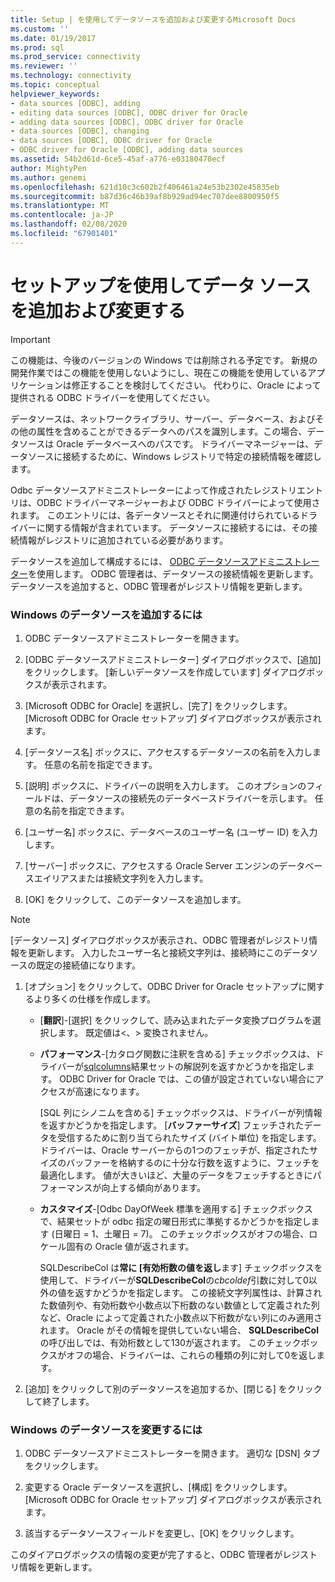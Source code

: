 ```yaml
---
title: Setup | を使用してデータソースを追加および変更するMicrosoft Docs
ms.custom: ''
ms.date: 01/19/2017
ms.prod: sql
ms.prod_service: connectivity
ms.reviewer: ''
ms.technology: connectivity
ms.topic: conceptual
helpviewer_keywords:
- data sources [ODBC], adding
- editing data sources [ODBC], ODBC driver for Oracle
- adding data sources [ODBC], ODBC driver for Oracle
- data sources [ODBC], changing
- data sources [ODBC], ODBC driver for Oracle
- ODBC driver for Oracle [ODBC], adding data sources
ms.assetid: 54b2d61d-6ce5-45af-a776-e03180470ecf
author: MightyPen
ms.author: genemi
ms.openlocfilehash: 621d10c3c602b2f406461a24e53b2302e45835eb
ms.sourcegitcommit: b87d36c46b39af8b929ad94ec707dee8800950f5
ms.translationtype: MT
ms.contentlocale: ja-JP
ms.lasthandoff: 02/08/2020
ms.locfileid: "67901401"
---
```

# <a name="adding-and-modifying-data-sources-using-setup"></a>セットアップを使用してデータ ソースを追加および変更する
> [!IMPORTANT]  
>  この機能は、今後のバージョンの Windows では削除される予定です。 新規の開発作業ではこの機能を使用しないようにし、現在この機能を使用しているアプリケーションは修正することを検討してください。 代わりに、Oracle によって提供される ODBC ドライバーを使用してください。  
  
 データソースは、ネットワークライブラリ、サーバー、データベース、およびその他の属性を含めることができるデータへのパスを識別します。この場合、データソースは Oracle データベースへのパスです。 ドライバーマネージャーは、データソースに接続するために、Windows レジストリで特定の接続情報を確認します。  
  
 Odbc データソースアドミニストレーターによって作成されたレジストリエントリは、ODBC ドライバーマネージャーおよび ODBC ドライバーによって使用されます。 このエントリには、各データソースとそれに関連付けられているドライバーに関する情報が含まれています。 データソースに接続するには、その接続情報がレジストリに追加されている必要があります。  
  
 データソースを追加して構成するには、 [ODBC データソースアドミニストレーター](../../odbc/admin/odbc-data-source-administrator.md)を使用します。 ODBC 管理者は、データソースの接続情報を更新します。 データソースを追加すると、ODBC 管理者がレジストリ情報を更新します。  
  
### <a name="to-add-a-data-source-for-windows"></a>Windows のデータソースを追加するには  
  
1.  ODBC データソースアドミニストレーターを開きます。  
  
2.  [ODBC データソースアドミニストレーター] ダイアログボックスで、[追加] をクリックします。 [新しいデータソースを作成しています] ダイアログボックスが表示されます。  
  
3.  [Microsoft ODBC for Oracle] を選択し、[完了] をクリックします。 [Microsoft ODBC for Oracle セットアップ] ダイアログボックスが表示されます。  
  
4.  [データソース名] ボックスに、アクセスするデータソースの名前を入力します。 任意の名前を指定できます。  
  
5.  [説明] ボックスに、ドライバーの説明を入力します。 このオプションのフィールドは、データソースの接続先のデータベースドライバーを示します。 任意の名前を指定できます。  
  
6.  [ユーザー名] ボックスに、データベースのユーザー名 (ユーザー ID) を入力します。  
  
7.  [サーバー] ボックスに、アクセスする Oracle Server エンジンのデータベースエイリアスまたは接続文字列を入力します。  
  
8.  [OK] をクリックして、このデータソースを追加します。  
  
> [!NOTE]  
>  [データソース] ダイアログボックスが表示され、ODBC 管理者がレジストリ情報を更新します。 入力したユーザー名と接続文字列は、接続時にこのデータソースの既定の接続値になります。  
  
1.  [オプション] をクリックして、ODBC Driver for Oracle セットアップに関するより多くの仕様を作成します。  
  
    -   [**翻訳**]-[選択] をクリックして、読み込まれたデータ変換プログラムを選択します。 既定値は\<、> 変換されません。  
  
    -   **パフォーマンス**-[カタログ関数に注釈を含める] チェックボックスは、ドライバーが[sqlcolumns](../../odbc/microsoft/level-1-api-functions-odbc-driver-for-oracle.md)結果セットの解説列を返すかどうかを指定します。 ODBC Driver for Oracle では、この値が設定されていない場合にアクセスが高速になります。  
  
         [SQL 列にシノニムを含める] チェックボックスは、ドライバーが列情報を返すかどうかを指定します。 [**バッファーサイズ**] フェッチされたデータを受信するために割り当てられたサイズ (バイト単位) を指定します。 ドライバーは、Oracle サーバーからの1つのフェッチが、指定されたサイズのバッファーを格納するのに十分な行数を返すように、フェッチを最適化します。 値が大きいほど、大量のデータをフェッチするときにパフォーマンスが向上する傾向があります。  
  
    -   **カスタマイズ**-[Odbc DayOfWeek 標準を適用する] チェックボックスで、結果セットが odbc 指定の曜日形式に準拠するかどうかを指定します (日曜日 = 1、土曜日 = 7)。 このチェックボックスがオフの場合、ロケール固有の Oracle 値が返されます。  
  
         SQLDescribeCol は**常に [有効桁数の値を返し**ます] チェックボックスを使用して、ドライバーが**SQLDescribeCol**の*cbcoldef*引数に対して0以外の値を返すかどうかを指定します。 この接続文字列属性は、計算された数値列や、有効桁数や小数点以下桁数のない数値として定義された列など、Oracle によって定義された小数点以下桁数がない列にのみ適用されます。 Oracle がその情報を提供していない場合、 **SQLDescribeCol**の呼び出しでは、有効桁数として130が返されます。 このチェックボックスがオフの場合、ドライバーは、これらの種類の列に対して0を返します。  
  
2.  [追加] をクリックして別のデータソースを追加するか、[閉じる] をクリックして終了します。  
  
### <a name="to-modify-a-data-source-for-windows"></a>Windows のデータソースを変更するには  
  
1.  ODBC データソースアドミニストレーターを開きます。 適切な [DSN] タブをクリックします。  
  
2.  変更する Oracle データソースを選択し、[構成] をクリックします。 [Microsoft ODBC for Oracle セットアップ] ダイアログボックスが表示されます。  
  
3.  該当するデータソースフィールドを変更し、[OK] をクリックします。  
  
 このダイアログボックスの情報の変更が完了すると、ODBC 管理者がレジストリ情報を更新します。
